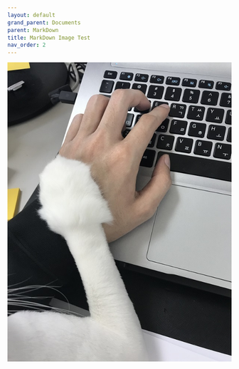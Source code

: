 ```yaml
---
layout: default
grand_parent: Documents
parent: MarkDown
title: MarkDown Image Test
nav_order: 2
---
```


![](/assets/images/docs/dayo.JPG)

<!-- {{ site.url }} -->